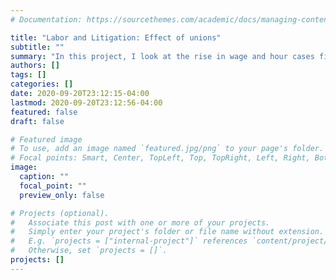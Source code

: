 ```yaml
---
# Documentation: https://sourcethemes.com/academic/docs/managing-content/

title: "Labor and Litigation: Effect of unions"
subtitle: ""
summary: "In this project, I look at the rise in wage and hour cases filed by nonunion workers in the US under Fair Labor Standards Act (FLSA) and explore the role of labor unions in boosting this legal mobilization among workers."
authors: []
tags: []
categories: []
date: 2020-09-20T23:12:15-04:00
lastmod: 2020-09-20T23:12:56-04:00
featured: false
draft: false

# Featured image
# To use, add an image named `featured.jpg/png` to your page's folder.
# Focal points: Smart, Center, TopLeft, Top, TopRight, Left, Right, BottomLeft, Bottom, BottomRight.
image:
  caption: ""
  focal_point: ""
  preview_only: false

# Projects (optional).
#   Associate this post with one or more of your projects.
#   Simply enter your project's folder or file name without extension.
#   E.g. `projects = ["internal-project"]` references `content/project/deep-learning/index.md`.
#   Otherwise, set `projects = []`.
projects: []
---
```


